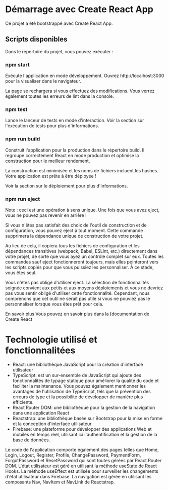  # Démarrage avec Create React App
Ce projet a été bootstrappé avec Create React App.

## Scripts disponibles
Dans le répertoire du projet, vous pouvez exécuter :

### npm start
Exécute l'application en mode développement.
Ouvrez http://localhost:3000 pour la visualiser dans le navigateur.

La page se rechargera si vous effectuez des modifications.
Vous verrez également toutes les erreurs de lint dans la console.

### npm test
Lance le lanceur de tests en mode d'interaction.
Voir la section sur l'exécution de tests pour plus d'informations.

### npm run build
Construit l'application pour la production dans le répertoire build.
Il regroupe correctement React en mode production et optimise la construction pour le meilleur rendement.

La construction est minimisée et les noms de fichiers incluent les hashes.
Votre application est prête à être déployée !

Voir la section sur le déploiement pour plus d'informations.

### npm run eject
Note : ceci est une opération à sens unique. Une fois que vous avez eject, vous ne pouvez pas revenir en arrière !

Si vous n'êtes pas satisfait des choix de l'outil de construction et de configuration, vous pouvez eject à tout moment. Cette commande supprimera la dépendance unique de construction de votre projet.

Au lieu de cela, il copiera tous les fichiers de configuration et les dépendances transitives (webpack, Babel, ESLint, etc.) directement dans votre projet, de sorte que vous ayez un contrôle complet sur eux. Toutes les commandes sauf eject fonctionneront toujours, mais elles pointeront vers les scripts copiés pour que vous puissiez les personnaliser. À ce stade, vous êtes seul.

Vous n'êtes pas obligé d'utiliser eject. La sélection de fonctionnalités soignée convient aux petits et aux moyens déploiements et vous ne devriez pas vous sentir obligé d'utiliser cette fonctionnalité. Cependant, nous comprenons que cet outil ne serait pas utile si vous ne pouviez pas le personnaliser lorsque vous êtes prêt pour cela.

En savoir plus
Vous pouvez en savoir plus dans la [documentation de Create React
# Technologie utilisé et fonctionnalitées 

- React: une bibliothèque JavaScript pour la création d'interface utilisateur 
- TypeScript: est un sur-ensemble de JavaScript qui ajoute des fonctionnalités de typage statique pour améliorer la qualité du code et faciliter la maintenance. Vous pouvez également mentionner les avantages de l'utilisation de TypeScript, tels que la prévention des erreurs de type et la possibilité de développer de manière plus efficiente.
- React Router DOM: une bibliothèque pour la gestion de la navigation dans une application React
- Reactstrap: une bibliothèque basée sur Bootstrap pour la mise en forme et la conception d'interface utilisateur
- Firebase: une plateforme pour développer des applications Web et mobiles en temps réel, utilisant ici l'authentification et la gestion de la base de données.

Le code de l'application comporte également des pages telles que Home, Login, Logout, Register, Profile, ChangePassword, PaymentForm, ForgotPassword et ResetPassword qui sont toutes gérées par React Router DOM. L'état utilisateur est géré en utilisant la méthode useState de React Hooks. La méthode useEffect est utilisée pour surveiller les changements d'état utilisateur dans Firebase. La navigation est gérée en utilisant les composants Nav, NavItem et NavLink de Reactstrap.

